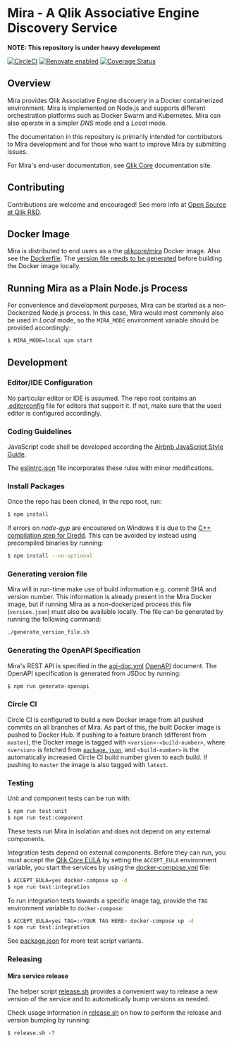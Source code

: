 # Mira - A Qlik Associative Engine Discovery Service

**NOTE: This repository is under heavy development**

[![CircleCI](https://circleci.com/gh/qlik-oss/mira.svg?style=shield)](https://circleci.com/gh/qlik-oss/mira)
[![Renovate enabled](https://img.shields.io/badge/renovate-enabled-brightgreen.svg)](https://renovatebot.com/)
[![Coverage Status](https://coveralls.io/repos/github/qlik-oss/mira/badge.svg?branch=enableCoveralls)](https://coveralls.io/github/qlik-oss/mira?branch=enableCoveralls)

## Overview

Mira provides Qlik Associative Engine discovery in a Docker containerized environment. Mira is implemented on Node.js and supports different orchestration platforms such as Docker Swarm and Kubernetes. Mira can also operate in a simpler _DNS_ mode and a _Local_ mode.

The documentation in this repository is primarily intended for contributors to Mira development and for those who want to improve Mira by submitting issues.

For Mira's end-user documentation, see [Qlik Core](https://core.qlik.com/services/mira/) documentation site.

## Contributing

Contributions are welcome and encouraged! See more info at [Open Source at Qlik R&D](https://github.com/qlik-oss/open-source).

## Docker Image

Mira is distributed to end users as a the [qlikcore/mira](https://hub.docker.com/r/qlikcore/mira) Docker image. Also see the [Dockerfile](./Dockerfile). The [version file needs to be generated](#generating-version-file) before building the Docker image locally.

## Running Mira as a Plain Node.js Process

For convenience and development purposes, Mira can be started as a non-Dockerized Node.js process. In this case, Mira would most commonly also be used in _Local_ mode, so the `MIRA_MODE` environment variable should be provided accordingly:

```sh
$ MIRA_MODE=local npm start
```

## Development

### Editor/IDE Configuration

No particular editor or IDE is assumed. The repo root contains an [.editorconfig](./.editorconfig) file for editors that support it. If not, make sure that the used editor is configured accordingly.

### Coding Guidelines

JavaScript code shall be developed according the [Airbnb JavaScript Style Guide](https://github.com/airbnb/javascript).

The [eslintrc.json](./eslintrc.json) file incorporates these rules with minor modifications.

### Install Packages

Once the repo has been cloned, in the repo root, run:

```sh
$ npm install
```

If errors on _node-gyp_ are encoutered on Windows it is due to the [C++ compilation step for Dredd](https://dredd.readthedocs.io/en/latest/installation.html#why-i-m-seeing-node-gyp-errors). This can be avoided by instead using precompiled binaries by running:

```sh
$ npm install --no-optional
```

### Generating version file

Mira will in run-time make use of build information e.g. commit SHA and version number.
This information is already present in the Mira Docker image, but if running Mira as a non-dockerized process this file (`version.json`) must also be available locally.
The file can be generated by running the following command:

```bash
./generate_version_file.sh
```

### Generating the OpenAPI Specification

Mira's REST API is specified in the [api-doc.yml](./doc/api-doc.yml) [OpenAPI](https://www.openapis.org/) document. The OpenAPI specification is generated from JSDoc by running:

```sh
$ npm run generate-openapi
```

### Circle CI

Circle CI is configured to build a new Docker image from all pushed commits on all branches of Mira. As part of this, the built Docker image is pushed to Docker Hub. If pushing to a feature branch (different from `master`), the Docker image is tagged with `<version>-<build-number>`, where `<version>` is fetched from [`package.json`](./package.json), and `<build-number>` is the automatically increased Circle CI build number given to each build. If pushing to `master` the image is also tagged with `latest`.

### Testing

Unit and component tests can be run with:

```sh
$ npm run test:unit
$ npm run test:component
```

These tests run Mira in isolation and does not depend on any external components.

Integration tests depend on external components. Before they can run, you must accept the [Qlik Core EULA](https://core.qlik.com/eula/) by setting the `ACCEPT_EULA` environment variable, you start the services by using the [docker-compose.yml](./docker-compose.yml) file:

```sh
$ ACCEPT_EULA=yes docker-compose up -d
$ npm run test:integration
```

To run integration tests towards a specific image tag, provide the `TAG` environment variable to `docker-compose`:

```bash
$ ACCEPT_EULA=yes TAG=:<YOUR TAG HERE> docker-compose up -d
$ npm run test:integration
```

See [package.json](./package.json) for more test script variants.

### Releasing

#### Mira service release

The helper script [release.sh](./release.sh) provides a convenient way to release a new version of the service and to automatically bump versions as needed.

Check usage information in [release.sh](./release.sh) on how to perform the release and version bumping by running:

```
$ release.sh -?
```
